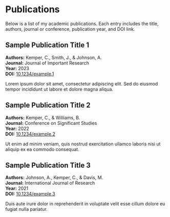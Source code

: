 # Publications

Below is a list of my academic publications. Each entry includes the title, authors, journal or conference, publication year, and DOI link.

## Sample Publication Title 1
**Authors:** Kemper, C., Smith, J., & Johnson, A.  
**Journal:** Journal of Important Research  
**Year:** 2023  
**DOI:** [10.1234/example.1](https://doi.org/10.1234/example.1)

Lorem ipsum dolor sit amet, consectetur adipiscing elit. Sed do eiusmod tempor incididunt ut labore et dolore magna aliqua.

## Sample Publication Title 2
**Authors:** Kemper, C., & Williams, B.  
**Journal:** Conference on Significant Studies  
**Year:** 2022  
**DOI:** [10.1234/example.2](https://doi.org/10.1234/example.2)

Ut enim ad minim veniam, quis nostrud exercitation ullamco laboris nisi ut aliquip ex ea commodo consequat.

## Sample Publication Title 3
**Authors:** Johnson, A., Kemper, C., & Davis, M.  
**Journal:** International Journal of Research  
**Year:** 2021  
**DOI:** [10.1234/example.3](https://doi.org/10.1234/example.3)

Duis aute irure dolor in reprehenderit in voluptate velit esse cillum dolore eu fugiat nulla pariatur.